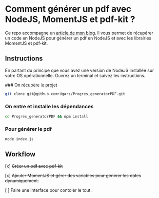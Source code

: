 # Comment générer un pdf avec NodeJS, MomentJS et pdf-kit ?
Ce repo accompagne un [article de mon blog](http://ugoarzur.fr/2015/09/17/generer-un-pdf-avec-nodejs/). Il vous permet de récupérer un code en NodeJS pour générer un pdf en NodeJS et avec les librairies MomentJS et pdf-kit.

## Instructions
En partant du principe que vous avez une version de NodeJS installée sur votre OS opérationnelle.
Ouvrez un terminal et suivez les instructions.

### On récupère le projet
```bash
git clone git@github.com:Ugarz/Progres_generatorPDF.git
```

### On entre et installe les dépendances
```bash
cd Progres_generatorPDF && npm install
```

### Pour générer le pdf
```bash
node index.js
```

## Workflow

[x] ~~Créer un pdf avec pdf-kit~~

[x] ~~Ajouter MomentJS et gérer des variables pour générer les dates dynamiquement.~~

[ ] Faire une interface pour contoler le tout.